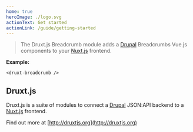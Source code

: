 ```yaml
---
home: true
heroImage: ./logo.svg
actionText: Get started
actionLink: /guide/getting-started
---
```


> The Druxt.js Breadcrumb module adds a [Drupal](https://drupal.org) Breadcrumbs Vue.js components to your [Nuxt.js](https://nuxtjs.org) frontend.

**Example:**

```vue
<druxt-breadcrumb />
```

## Druxt.js

Druxt.js is a suite of modules to connect a [Drupal](https://drupal.org) JSON:API backend to a [Nuxt.js](https://nuxtjs.org) frontend.

Find out more at [http://druxtjs.org](http://druxtjs.org)
